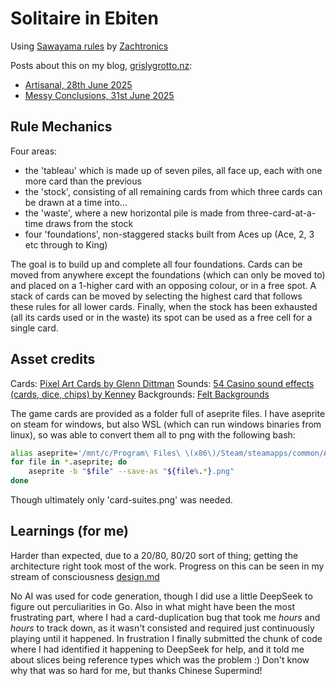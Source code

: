 # Solitaire in Ebiten

Using [Sawayama rules](https://www.watsonbrosgames.com/solitaire/) by [Zachtronics](https://www.zachtronics.com/solitaire-collection/)

Posts about this on my blog, [grislygrotto.nz](https://grislygrotto.nz):

- [Artisanal, 28th June 2025](https://grislygrotto.nz/post/artisanal)
- [Messy Conclusions, 31st June 2025](https://grislygrotto.nz/post/messy-conclusions)

## Rule Mechanics

Four areas:

- the 'tableau' which is made up of seven piles, all face up, each with one more card than the previous
- the 'stock', consisting of all remaining cards from which three cards can be drawn at a time into...
- the 'waste', where a new horizontal pile is made from three-card-at-a-time draws from the stock
- four 'foundations', non-staggered stacks built from Aces up (Ace, 2, 3 etc through to King)

The goal is to build up and complete all four foundations. Cards can be moved from anywhere except the foundations (which can only be moved to) and placed on a 1-higher card with an opposing colour, or in a free spot. A stack of cards can be moved by selecting the highest card that follows these rules for all lower cards. Finally, when the stock has been exhausted (all its cards used or in the waste) its spot can be used as a free cell for a single card.

## Asset credits

Cards: [Pixel Art Cards by Glenn Dittman](https://opengameart.org/content/pixel-art-cards)
Sounds: [54 Casino sound effects (cards, dice, chips) by Kenney](https://opengameart.org/content/54-casino-sound-effects-cards-dice-chips)
Backgrounds: [Felt Backgrounds](https://opengameart.org/content/felt-backgrounds)

The game cards are provided as a folder full of aseprite files. I have aseprite on steam for windows, but also WSL (which can run windows binaries from linux), so was able to convert them all to png with the following bash:

```bash
alias aseprite='/mnt/c/Program\ Files\ \(x86\)/Steam/steamapps/common/Aseprite/Aseprite.exe'
for file in *.aseprite; do
    aseprite -b "$file" --save-as "${file%.*}.png"
done
```

Though ultimately only 'card-suites.png' was needed.

## Learnings (for me)

Harder than expected, due to a 20/80, 80/20 sort of thing; getting the architecture right took most of the work. Progress on this can be seen in my stream of consciousness [design.md](./design.md)

No AI was used for code generation, though I did use a little DeepSeek to figure out perculiarities in Go. Also in what might have been the most frustrating part, where I had a card-duplication bug that took me *hours* and *hours* to track down, as it wasn't consisted and required just continuously playing until it happened. In frustration I finally submitted the chunk of code where I had identified it happening to DeepSeek for help, and it told me about slices being reference types which was the problem :) Don't know why that was so hard for me, but thanks Chinese Supermind!
